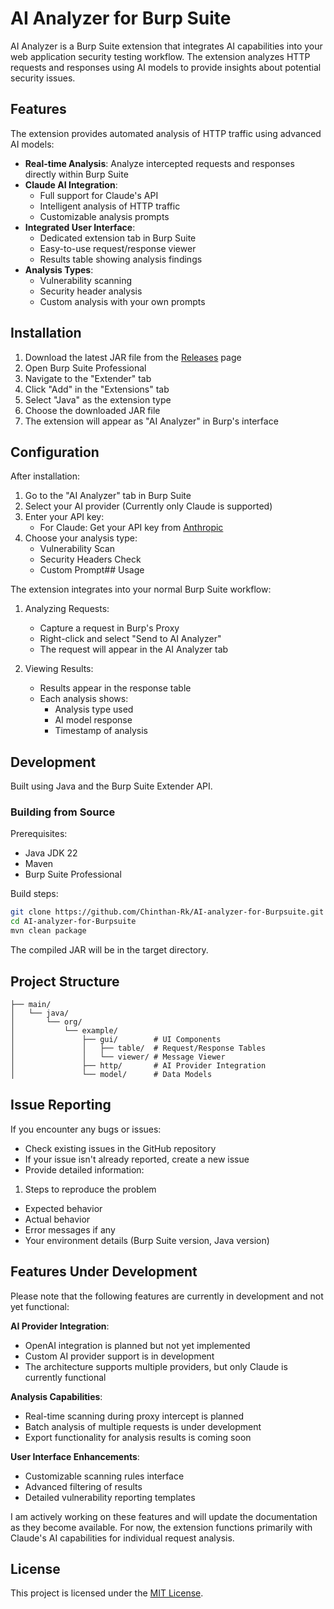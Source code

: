 
# AI Analyzer for Burp Suite

AI Analyzer is a Burp Suite extension that integrates AI capabilities into your web application security testing workflow. The extension analyzes HTTP requests and responses using AI models to provide insights about potential security issues.


## Features

The extension provides automated analysis of HTTP traffic using advanced AI models:

- **Real-time Analysis**: Analyze intercepted requests and responses directly within Burp Suite
- **Claude AI Integration**: 
  - Full support for Claude's API
  - Intelligent analysis of HTTP traffic
  - Customizable analysis prompts
- **Integrated User Interface**: 
  - Dedicated extension tab in Burp Suite
  - Easy-to-use request/response viewer
  - Results table showing analysis findings
- **Analysis Types**:
  - Vulnerability scanning
  - Security header analysis
  - Custom analysis with your own prompts


## Installation

1. Download the latest JAR file from the [Releases](https://github.com/Chinthan-Rk/AI-analyzer-for-Burpsuite/releases) page
2. Open Burp Suite Professional
3. Navigate to the "Extender" tab
4. Click "Add" in the "Extensions" tab
5. Select "Java" as the extension type
6. Choose the downloaded JAR file
7. The extension will appear as "AI Analyzer" in Burp's interface

## Configuration

After installation:

1. Go to the "AI Analyzer" tab in Burp Suite
2. Select your AI provider (Currently only Claude is supported)
3. Enter your API key:
   - For Claude: Get your API key from [Anthropic](https://anthropic.com)
4. Choose your analysis type:
   - Vulnerability Scan
   - Security Headers Check
   - Custom Prompt## Usage

The extension integrates into your normal Burp Suite workflow:

1. Analyzing Requests:
   - Capture a request in Burp's Proxy
   - Right-click and select "Send to AI Analyzer"
   - The request will appear in the AI Analyzer tab

2. Viewing Results:
   - Results appear in the response table
   - Each analysis shows:
     - Analysis type used
     - AI model response
     - Timestamp of analysis

## Development

Built using Java and the Burp Suite Extender API.

### Building from Source

Prerequisites:
- Java JDK 22
- Maven
- Burp Suite Professional

Build steps:
```bash
git clone https://github.com/Chinthan-Rk/AI-analyzer-for-Burpsuite.git
cd AI-analyzer-for-Burpsuite
mvn clean package
```
The compiled JAR will be in the target directory.


## Project Structure
```
├── main/
│   └── java/
│       └── org/
│           └── example/
│               ├── gui/        # UI Components
│               │   ├── table/  # Request/Response Tables
│               │   └── viewer/ # Message Viewer
│               ├── http/       # AI Provider Integration
│               └── model/      # Data Models
```
## Issue Reporting
If you encounter any bugs or issues:

- Check existing issues in the GitHub repository
- If your issue isn't already reported, create a new issue
- Provide detailed information:

1. Steps to reproduce the problem
- Expected behavior
- Actual behavior
- Error messages if any
- Your environment details (Burp Suite version, Java version)
## Features Under Development
Please note that the following features are currently in development and not yet functional:

**AI Provider Integration**:
   - OpenAI integration is planned but not yet implemented
   - Custom AI provider support is in development
   - The architecture supports multiple providers, but only Claude is currently functional

**Analysis Capabilities**:
   - Real-time scanning during proxy intercept is planned
   - Batch analysis of multiple requests is under development
   - Export functionality for analysis results is coming soon

**User Interface Enhancements**:
   - Customizable scanning rules interface
   - Advanced filtering of results
   - Detailed vulnerability reporting templates

I am actively working on these features and will update the documentation as they become available. For now, the extension functions primarily with Claude's AI capabilities for individual request analysis.

## License

This project is licensed under the [MIT License](https://choosealicense.com/licenses/mit/).

